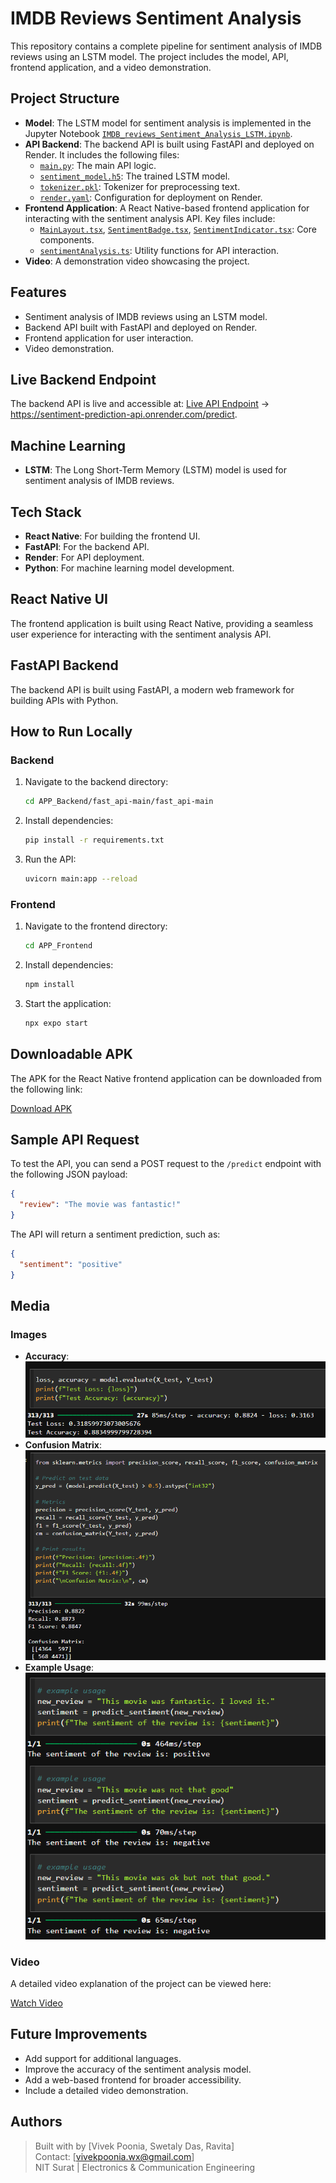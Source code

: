 # IMDB Reviews Sentiment Analysis

This repository contains a complete pipeline for sentiment analysis of IMDB reviews using an LSTM model. The project includes the model, API, frontend application, and a video demonstration.

## Project Structure

- **Model**: The LSTM model for sentiment analysis is implemented in the Jupyter Notebook [`IMDB_reviews_Sentiment_Analysis_LSTM.ipynb`](Model/IMDB_reviews_Sentiment_Analysis_LSTM.ipynb).
- **API Backend**: The backend API is built using FastAPI and deployed on Render. It includes the following files:
  - [`main.py`](APP_Backend/fast_api-main/fast_api-main/main.py): The main API logic.
  - [`sentiment_model.h5`](APP_Backend/fast_api-main/fast_api-main/sentiment_model.h5): The trained LSTM model.
  - [`tokenizer.pkl`](APP_Backend/fast_api-main/fast_api-main/tokenizer.pkl): Tokenizer for preprocessing text.
  - [`render.yaml`](APP_Backend/fast_api-main/fast_api-main/render.yaml): Configuration for deployment on Render.
- **Frontend Application**: A React Native-based frontend application for interacting with the sentiment analysis API. Key files include:
  - [`MainLayout.tsx`](APP_Frontend/components/MainLayout.tsx), [`SentimentBadge.tsx`](APP_Frontend/components/SentimentBadge.tsx), [`SentimentIndicator.tsx`](APP_Frontend/components/SentimentIndicator.tsx): Core components.
  - [`sentimentAnalysis.ts`](APP_Frontend/utils/sentimentAnalysis.ts): Utility functions for API interaction.
- **Video**: A demonstration video showcasing the project.

## Features

- Sentiment analysis of IMDB reviews using an LSTM model.
- Backend API built with FastAPI and deployed on Render.
- Frontend application for user interaction.
- Video demonstration.

## Live Backend Endpoint

The backend API is live and accessible at: [Live API Endpoint](https://sentiment-prediction-api.onrender.com/predict) -> https://sentiment-prediction-api.onrender.com/predict.

## Machine Learning

- **LSTM**: The Long Short-Term Memory (LSTM) model is used for sentiment analysis of IMDB reviews.

## Tech Stack

- **React Native**: For building the frontend UI.
- **FastAPI**: For the backend API.
- **Render**: For API deployment.
- **Python**: For machine learning model development.

## React Native UI

The frontend application is built using React Native, providing a seamless user experience for interacting with the sentiment analysis API.

## FastAPI Backend

The backend API is built using FastAPI, a modern web framework for building APIs with Python.

## How to Run Locally

### Backend

1. Navigate to the backend directory:
   ```bash
   cd APP_Backend/fast_api-main/fast_api-main
   ```
2. Install dependencies:
   ```bash
   pip install -r requirements.txt
   ```
3. Run the API:
   ```bash
   uvicorn main:app --reload
   ```

### Frontend

1. Navigate to the frontend directory:
   ```bash
   cd APP_Frontend
   ```
2. Install dependencies:
   ```bash
   npm install
   ```
3. Start the application:
   ```bash
   npx expo start
   ```

## Downloadable APK

The APK for the React Native frontend application can be downloaded from the following link:

[Download APK](https://expo.dev/accounts/jay-shah/projects/ml-expo-nativewind/builds/7def31c5-291a-4485-b50e-9af5cecc28ad)

## Sample API Request

To test the API, you can send a POST request to the `/predict` endpoint with the following JSON payload:

```json
{
  "review": "The movie was fantastic!"
}
```

The API will return a sentiment prediction, such as:

```json
{
  "sentiment": "positive"
}
```

## Media

### Images

- **Accuracy**: ![Accuracy](Images/accuracy.png)
- **Confusion Matrix**: ![Confusion Matrix](Images/confusion_matrix.png)
- **Example Usage**: ![Example Usage](Images/example_usage.png)

### Video

A detailed video explanation of the project can be viewed here:

[Watch Video](video/video_explanation.mp4)

## Future Improvements

- Add support for additional languages.
- Improve the accuracy of the sentiment analysis model.
- Add a web-based frontend for broader accessibility.
- Include a detailed video demonstration.

## Authors

> Built with by [Vivek Poonia, Swetaly Das, Ravita]  
> Contact: [vivekpoonia.wx@gmail.com]  
> NIT Surat | Electronics & Communication Engineering
